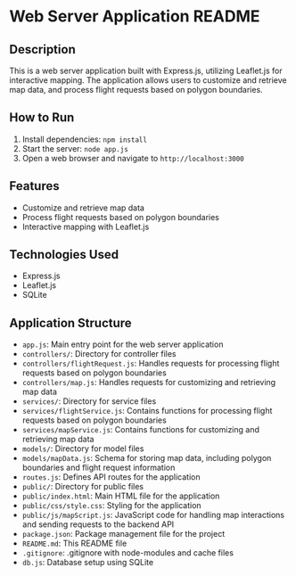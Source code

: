 Web Server Application README
===========================

Description
-----------

This is a web server application built with Express.js, utilizing Leaflet.js for interactive mapping. The application allows users to customize and retrieve map data, and process flight requests based on polygon boundaries.

How to Run
-----------

1. Install dependencies: `npm install`
2. Start the server: `node app.js`
3. Open a web browser and navigate to `http://localhost:3000`

Features
--------

* Customize and retrieve map data
* Process flight requests based on polygon boundaries
* Interactive mapping with Leaflet.js

Technologies Used
-----------------

* Express.js
* Leaflet.js
* SQLite

Application Structure
--------------------

* `app.js`: Main entry point for the web server application
* `controllers/`: Directory for controller files
* `controllers/flightRequest.js`: Handles requests for processing flight requests based on polygon boundaries
* `controllers/map.js`: Handles requests for customizing and retrieving map data
* `services/`: Directory for service files
* `services/flightService.js`: Contains functions for processing flight requests based on polygon boundaries
* `services/mapService.js`: Contains functions for customizing and retrieving map data
* `models/`: Directory for model files
* `models/mapData.js`: Schema for storing map data, including polygon boundaries and flight request information
* `routes.js`: Defines API routes for the application
* `public/`: Directory for public files
* `public/index.html`: Main HTML file for the application
* `public/css/style.css`: Styling for the application
* `public/js/mapScript.js`: JavaScript code for handling map interactions and sending requests to the backend API
* `package.json`: Package management file for the project
* `README.md`: This README file
* `.gitignore`: .gitignore with node-modules and cache files
* `db.js`: Database setup using SQLite